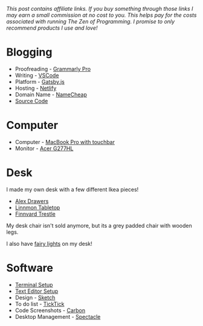 *This post contains affiliate links. If you buy something through those links I may earn a small commission at no cost to you. This helps pay for the costs associated with running The Zen of Programming. I promise to only recommend products I use and love!*

# Blogging

* Proofreading - [Grammarly Pro](https://grammarly.go2cloud.org/SH1S5)
* Writing - [VSCode](https://code.visualstudio.com/)
* Platform - [Gatsby.js](https://www.gatsbyjs.org/)
* Hosting - [Netlify](https://www.netlify.com/)
* Domain Name - [NameCheap](https://www.namecheap.com/)
* [Source Code](https://github.com/aspittel/zen-of-programming)

# Computer

* Computer - [MacBook Pro with touchbar](https://amzn.to/2xgee7g)
* Monitor - [Acer G277HL](https://amzn.to/2MzFxOT)

# Desk

I made my own desk with a few different Ikea pieces!
* [Alex Drawers](https://www.ikea.com/us/en/catalog/products/90409532/#/10192824)
* [Linnmon Tabletop](https://www.ikea.com/us/en/catalog/products/70353734/)
* [Finnvard Trestle](https://www.ikea.com/us/en/catalog/products/30345717/)

My desk chair isn't sold anymore, but its a grey padded chair with wooden legs.

I also have [fairy lights](https://amzn.to/2xcTkWW) on my desk!

# Software

* [Terminal Setup](https://zen-of-programming.com/terminal-setup)
* [Text Editor Setup](https://zen-of-programming.com/vs-code-setup)
* Design - [Sketch](https://www.sketchapp.com/)
* To do list - [TickTick](https://www.ticktick.com/)
* Code Screenshots - [Carbon](https://carbon.now.sh/)
* Desktop Management - [Spectacle](https://www.spectacleapp.com/)
